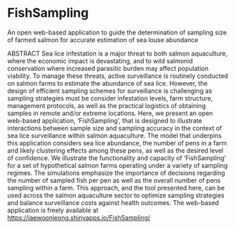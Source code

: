 # FishSampling

An open web-based application to guide the determination of sampling size of farmed salmon for accurate estimation of sea louse abundance

ABSTRACT
Sea lice infestation is a major threat to both salmon aquaculture, where the economic impact is devastating, and to wild salmonid conservation where increased parasitic burden may affect population viability. 
To manage these threats, active surveillance is routinely conducted on salmon farms to estimate the abundance of sea lice. 
However, the design of efficient sampling schemes for surveillance is challenging as sampling strategies must be consider infestation levels, farm structure, management protocols, as well as the practical logistics of obtaining samples in remote and/or extreme locations. 
Here, we present an open web-based application, ‘FishSampling’, that is designed to illustrate interactions between sample size and sampling accuracy in the context of sea lice surveillance within salmon aquaculture. 
The model that underpins this application considers sea lice abundance, the number of pens in a farm and likely clustering effects among these pens, as well as the desired level of confidence. 
We illustrate the functionality and capacity of ‘FishSampling’ for a set of hypothetical salmon farms operating under a variety of sampling regimes. 
The simulations emphasize the importance of decisions regarding the number of sampled fish per pen as well as the overall number of pens sampling within a farm. 
This approach, and the tool presented here, can be used across the salmon aquaculture sector to optimize sampling strategies and balance surveillance costs against health outcomes. 
The web-based application is freely available at https://jaewoonjeong.shinyapps.io/FishSampling/
